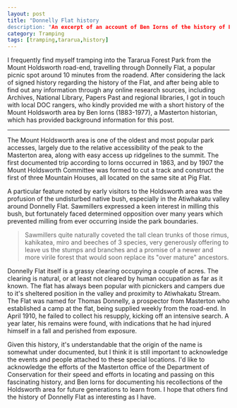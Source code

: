 ```yaml
---
layout: post
title: "Donnelly Flat history
description: "An excerpt of an account of Ben Iorns of the history of Donnelly Flat, Tararua Forest Park"
category: Tramping
tags: [tramping,tararua,history]
---
```


I frequently find myself tramping into the Tararua Forest Park from the Mount Holdsworth road-end, travelling through Donnelly Flat, a popular picnic spot around 10 minutes from the roadend. After considering the lack of signed history regarding the history of the Flat, and after being able to find out any information through any online research sources, including Archives, National Library, Papers Past and regional libraries, I got in touch with local DOC rangers, who kindly provided me with a short history of the Mount Holdsworth area by Ben Iorns (1883-1977), a Masterton historian, which has provided background information for this post.

---

The Mount Holdsworth area is one of the oldest and most popular park accesses, largely due to the relative accessibility of the peak to the Masterton area, along with easy access up ridgelines to the summit. The first documented trip according to Iorns occurred in 1863, and by 1907 the Mount Holdsworth Committee was formed to cut a track and construct the first of three Mountain Houses, all located on the same site at Pig Flat.

A particular feature noted by early visitors to the Holdsworth area was the profusion of the undisturbed native bush, especially in the Atiwhakatu valley around Donnelly Flat. Sawmillers expressed a keen interest in milling this bush, but fortunately faced determined opposition over many years which prevented milling from ever occurring inside the park boundaries.

> Sawmillers quite naturally coveted the tall clean trunks of those rimus, kahikatea, miro and beeches of 3 species, very generously offering to leave us the stumps and branches and a promise of a newer and more virile forest that would soon replace its "over mature" ancestors. 

Donnelly Flat itself is a grassy clearing occupying a couple of acres. The clearing is natural, or at least not cleared by human occupation as far as it known. The flat has always been popular with picnickers and campers due to it's sheltered position in the valley and proximity to Atiwhakatu Stream. The Flat was named for Thomas Donnelly, a prospector from Masterton who established a camp at the flat, being supplied weekly from the road-end. In April 1910, he failed to collect his resupply, kicking off an intensive search. A year later, his remains were found, with indications that he had injured himself in a fall and perished from exposure. 

Given this history, it's understandable that the origin of the name is somewhat under documented, but I think it is still important to acknowledge the events and people attached to these special locations. I'd like to acknowledge the efforts of the Masterton office of the Department of Conservation for their speed and efforts in locating and passing on this fascinating history, and Ben Iorns for documenting his recollections of the Holdsworth area for future generations to learn from. I hope that others find the history of Donnelly Flat as interesting as I have.

